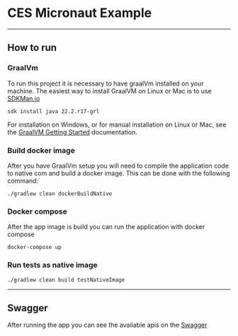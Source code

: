 # CES Micronaut Example

---

## How to run

### GraalVm

To run this project it is necessary to have graalVm installed on your machine. The easiest way to install GraalVM on
Linux or Mac is to use [SDKMan.io](https://sdkman.io/)

```
sdk install java 22.2.r17-grl
```

For installation on Windows, or for manual installation on Linux or Mac, see
the [GraalVM Getting Started](https://www.graalvm.org/22.2/docs/getting-started/) documentation.

### Build docker image

After you have GraalVm setup you will need to compile the application code to native com and build a docker image. This
can be done with the following command:

```
./gradlew clean dockerBuildNative
```

### Docker compose
After the app image is build you can run the application with docker compose

```
docker-compose up
```

### Run tests as native image

```
./gradlew clean build testNativeImage
```

---
## Swagger
After running the app you can see the available apis on the [Swagger](http://localhost:8080/swagger-ui/index.html)
